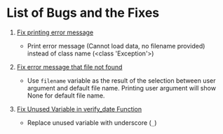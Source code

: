 # List of Bugs and the Fixes

1. [Fix printing error message](https://github.com/ekaakurniawan/nd303-c1-advanced-python-techniques-project-starter/commit/9ff2efa1e20406f52d939b5253762cf570eb38f6)
   - Print error message (Cannot load data, no filename provided) instead of class name (<class 'Exception'>)

2. [Fix error message that file not found](https://github.com/ekaakurniawan/nd303-c1-advanced-python-techniques-project-starter/commit/211ff1177294d700fbba03c9e8aeb157eec513f3)
   - Use `filename` variable as the result of the selection between user argument and default file name. Printing user argument will show None for default file name.

3. [Fix Unused Variable in verify_date Function](https://github.com/ekaakurniawan/nd303-c1-advanced-python-techniques-project-starter/commit/10498a06b960e268ffc5ef2265176808b6844e53)
   - Replace unused variable with underscore (`_`)
